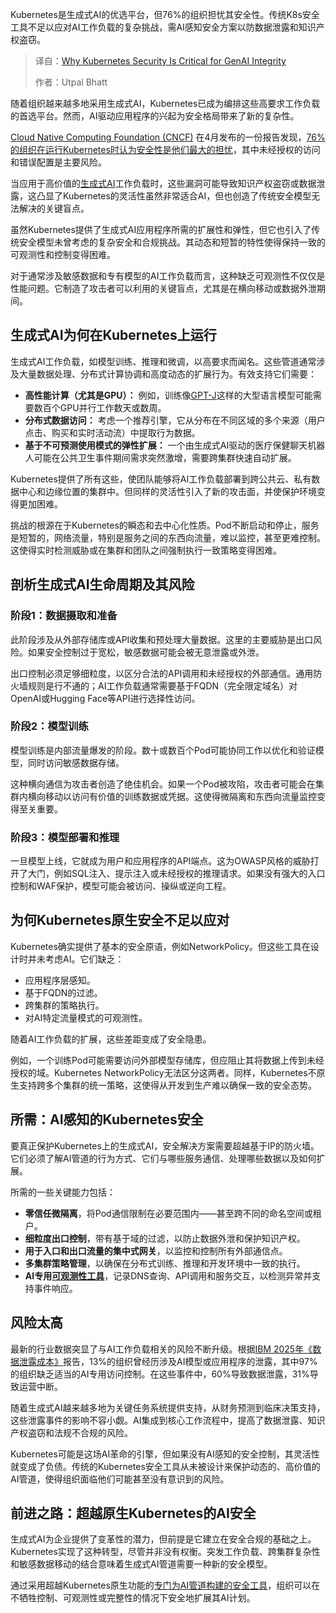 <!--
title: Kubernetes安全：生成式AI完整性的关键基石
cover: https://cdn.thenewstack.io/media/2025/10/b05455af-security.jpg
summary: Kubernetes是生成式AI的优选平台，但76%的组织担忧其安全性。传统K8s安全工具不足以应对AI工作负载的复杂挑战，需AI感知安全方案以防数据泄露和知识产权盗窃。
-->

Kubernetes是生成式AI的优选平台，但76%的组织担忧其安全性。传统K8s安全工具不足以应对AI工作负载的复杂挑战，需AI感知安全方案以防数据泄露和知识产权盗窃。

> 译自：[Why Kubernetes Security Is Critical for GenAI Integrity](https://thenewstack.io/why-kubernetes-security-is-critical-for-genai-integrity/)
> 
> 作者：Utpal Bhatt

随着组织越来越多地采用生成式AI，Kubernetes已成为编排这些高要求工作负载的首选平台。然而，AI驱动应用程序的兴起为安全格局带来了新的复杂性。

[Cloud Native Computing Foundation (CNCF)](https://cncf.io/?utm_content=inline+mention) 在4月发布的一份报告发现，[76%的组织在运行Kubernetes时认为安全性是他们最大的担忧](https://www.cncf.io/reports/cncf-annual-survey-2024/)，其中未经授权的访问和错误配置是主要风险。

当应用于高价值的[生成式AI](https://thenewstack.io/genai-is-quickly-reinventing-it-operations-leaving-many-behind/)工作负载时，这些漏洞可能导致知识产权盗窃或数据泄露，这凸显了Kubernetes的灵活性虽然非常适合AI，但也创造了传统安全模型无法解决的关键盲点。

虽然Kubernetes提供了生成式AI应用程序所需的扩展性和弹性，但它也引入了传统安全模型未曾考虑的复杂安全和合规挑战。其动态和短暂的特性使得保持一致的可观测性和控制变得困难。

对于通常涉及敏感数据和专有模型的AI工作负载而言，这种缺乏可观测性不仅仅是性能问题。它制造了攻击者可以利用的关键盲点，尤其是在横向移动或数据外泄期间。

## 生成式AI为何在Kubernetes上运行

生成式AI工作负载，如模型训练、推理和微调，以高要求而闻名。这些管道通常涉及大量数据处理、分布式计算协调和高度动态的扩展行为。有效支持它们需要：

*   **高性能计算（尤其是GPU）：** 例如，训练像[GPT-J](https://thenewstack.io/7-guiding-principles-for-working-with-llms/)这样的大型语言模型可能需要数百个GPU并行工作数天或数周。
*   **分布式数据访问：** 考虑一个推荐引擎，它从分布在不同区域的多个来源（用户点击、购买和实时活动流）中提取行为数据。
*   **基于不可预测使用模式的弹性扩展：** 一个由生成式AI驱动的医疗保健聊天机器人可能在公共卫生事件期间需求突然激增，需要跨集群快速自动扩展。

Kubernetes提供了所有这些，使团队能够将AI工作负载部署到跨公共云、私有数据中心和边缘位置的集群中。但同样的灵活性引入了新的攻击面，并使保护环境变得更加困难。

挑战的根源在于Kubernetes的瞬态和去中心化性质。Pod不断启动和停止，服务是短暂的，网络流量，特别是服务之间的东西向流量，难以监控，甚至更难控制。这使得实时检测威胁或在集群和团队之间强制执行一致策略变得困难。

## 剖析生成式AI生命周期及其风险

### 阶段1：数据摄取和准备

此阶段涉及从外部存储库或API收集和预处理大量数据。这里的主要威胁是出口风险。如果安全控制过于宽松，敏感数据可能会被无意泄露或外泄。

出口控制必须足够细粒度，以区分合法的API调用和未经授权的外部通信。通用防火墙规则是行不通的；AI工作负载通常需要基于FQDN（完全限定域名）对OpenAI或Hugging Face等API进行选择性访问。

### **阶段2：模型训练**

模型训练是内部流量爆发的阶段。数十或数百个Pod可能协同工作以优化和验证模型，同时访问敏感数据存储。

这种横向通信为攻击者创造了绝佳机会。如果一个Pod被攻陷，攻击者可能会在集群内横向移动以访问有价值的训练数据或凭据。这使得微隔离和东西向流量监控变得至关重要。

### **阶段3：模型部署和推理**

一旦模型上线，它就成为用户和应用程序的API端点。这为OWASP风格的威胁打开了大门，例如SQL注入、提示注入或未经授权的推理请求。如果没有强大的入口控制和WAF保护，模型可能会被访问、操纵或逆向工程。

## **为何Kubernetes原生安全不足以应对**

Kubernetes确实提供了基本的安全原语，例如NetworkPolicy。但这些工具在设计时并未考虑AI。它们缺乏：

*   应用程序层感知。
*   基于FQDN的过滤。
*   跨集群的策略执行。
*   对AI特定流量模式的可观测性。

随着AI工作负载的扩展，这些差距变成了安全隐患。

例如，一个训练Pod可能需要访问外部模型存储库，但应阻止其将数据上传到未经授权的域。Kubernetes NetworkPolicy无法区分这两者。同样，Kubernetes不原生支持跨多个集群的统一策略，这使得从开发到生产难以确保一致的安全态势。

## **所需：AI感知的Kubernetes安全**

要真正保护Kubernetes上的生成式AI，安全解决方案需要超越基于IP的防火墙。它们必须了解AI管道的行为方式、它们与哪些服务通信、处理哪些数据以及如何扩展。

所需的一些关键能力包括：

*   **零信任微隔离**，将Pod通信限制在必要范围内——甚至跨不同的命名空间或租户。
*   **细粒度出口控制**，带有基于域的过滤，以防止数据外泄和保护知识产权。
*   **用于入口和出口流量的集中式网关**，以监控和控制所有外部通信点。
*   **多集群策略管理**，以确保在分布式训练、推理和开发环境中一致的执行。
*   **AI专用[可观测性工具](https://thenewstack.io/how-ai-log-analysis-is-shaping-observabilitys-future/)**，记录DNS查询、API调用和服务交互，以检测异常并支持事件响应。

## **风险太高**

最新的行业数据突显了与AI工作负载相关的风险不断升级。根据[IBM 2025年《数据泄露成本》](https://www.ibm.com/reports/data-breach)报告，13%的组织曾经历涉及AI模型或应用程序的泄露，其中97%的组织缺乏适当的AI专用访问控制。在这些事件中，60%导致数据泄露，31%导致运营中断。

随着生成式AI越来越多地为关键任务系统提供支持，从财务预测到临床决策支持，这些泄露事件的影响不容小觑。AI集成到核心工作流程中，提高了数据泄露、知识产权盗窃和法规不合规的风险。

Kubernetes可能是这场AI革命的引擎，但如果没有AI感知的安全控制，其灵活性就变成了负债。传统的Kubernetes安全工具从未被设计来保护动态的、高价值的AI管道，使得组织面临他们可能甚至没有意识到的风险。

## **前进之路：超越原生Kubernetes的AI安全**

生成式AI为企业提供了变革性的潜力，但前提是它建立在安全合规的基础之上。Kubernetes实现了这种转型，尽管并非没有权衡。突发工作负载、跨集群复杂性和敏感数据移动的结合意味着生成式AI管道需要一种新的安全模型。

通过采用超越Kubernetes原生功能的[专门为AI管道构建的安全工具](https://www.tigera.io/learn/guides/llm-security/generative-ai-security-risks/#Generative_AI_Security_with_Calico)，组织可以在不牺牲控制、可观测性或完整性的情况下安全地扩展其AI计划。
